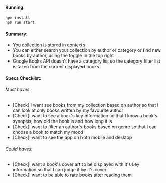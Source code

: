 #### Running:
```bash
npm install
npm run start
```

#### Summary:
- You collection is stored in contexts
- You can either search your collection by author or category or find new books by author, using the toggle in the top right
- Google Books API doesn't have a category list so the category filter list is taken from the current displayed books

#### Specs Checklist:

###### Must haves:

- [Check] I want see books from my collection based on author so that I can look at only books written by my favourite author
- [Check]I want to see a book's key information so that I know a book's synopsis, how old the book is and how long it is
- [Check]I want to filter an author's books based on genre so that I can choose a book to match my mood
- [Check]I want to see the app on both mobile and desktop

###### Could haves:

- [Check]I want a book's cover art to be displayed with it's key information so that I can judge it by it's cover
- [Check]I want to be able to rate books after reading them
